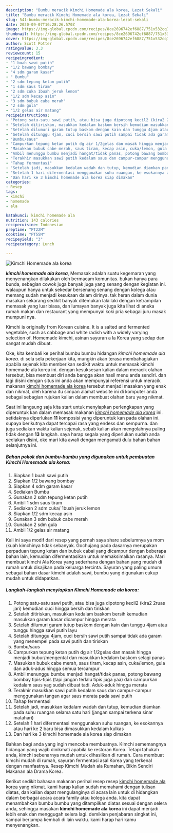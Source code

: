 ```yaml
---
description: "Bumbu meracik Kimchi Homemade ala korea, Lezat Sekali"
title: "Bumbu meracik Kimchi Homemade ala korea, Lezat Sekali"
slug: 541-bumbu-meracik-kimchi-homemade-ala-korea-lezat-sekali
date: 2020-09-07T16:28:26.570Z
image: https://img-global.cpcdn.com/recipes/8ce2696742ef6887/751x532cq70/kimchi-homemade-ala-korea-foto-resep-utama.jpg
thumbnail: https://img-global.cpcdn.com/recipes/8ce2696742ef6887/751x532cq70/kimchi-homemade-ala-korea-foto-resep-utama.jpg
cover: https://img-global.cpcdn.com/recipes/8ce2696742ef6887/751x532cq70/kimchi-homemade-ala-korea-foto-resep-utama.jpg
author: Scott Potter
ratingvalue: 3.3
reviewcount: 15
recipeingredient:
- "1 buah sawi putih"
- "1/2 bawang bombay"
- "4 sdm garam kasar"
- " Bumbu"
- "2 sdm tepung ketan putih"
- "1 sdm saus tiram"
- "2 sdm cuka 1buah jeruk lemon"
- "1/2 sdm kecap asin"
- "3 sdm bubuk cabe merah"
- "2 sdm gula"
- "1/2 gelas air matang"
recipeinstructions:
- "Potong satu-satu sawi putih, atau bisa juga dipotong kecil2 (kira2 2ruas jari) kemudian cuci hingga bersih dan tiriskan"
- "Setelah ditiriskan, masukkan kedalam baskom bersih kemudian masukkan garam kasar dicampur hingga merata"
- "Setelah dilumuri garam tutup baskom dengan kain dan tunggu 4jam atau tunggu hingga sawi putih layu"
- "Setelah ditunggu 4jam, cuci bersih sawi putih sampai tidak ada garam yang menempel pada sawi putih dan tiriskan"
- "Bumbu/saus"
- "Campurkan tepung ketan putih dg air 1/2gelas dan masak hingga menjadi bubur/mengental dan masukkan kedalam baskom selagi panas"
- "Masukkan bubuk cabe merah, saus tiram, kecap asin, cuka/lemon, gula dan aduk-adus hingga semua tercampur"
- "Ambil menunggu bumbu menjadi hangat/tidak panas, potong bawang bombay tipis-tipis (tapi jangan terlalu tipis juga yaa) dan campurkan kedalam saus yag sudah dibuat tadi. Aduk-aduk hingga merata"
- "Terakhir masukkan sawi putih kedalam saus dan campur-campur menggunakan tangan agar saus merata pada sawi putih"
- "Tahap fermentasi"
- "Setelah jadi, masukkan kedalam wadah dan tutup, kemudian diamkan pada suhu ruangan selama satu hari (jangan sampai terkena sinar matahari)"
- "Setelah 1 hari difermentasi menggunakan suhu ruangan, ke esokannya atau hari ke 2 baru bisa dimasukkan kedalam kulkas"
- "Dan hari ke 3 kimchi homemade ala korea siap dimakan"
categories:
- Resep
tags:
- kimchi
- homemade
- ala

katakunci: kimchi homemade ala 
nutrition: 143 calories
recipecuisine: Indonesian
preptime: "PT22M"
cooktime: "PT55M"
recipeyield: "3"
recipecategory: Lunch

---
```



![Kimchi Homemade ala korea](https://img-global.cpcdn.com/recipes/8ce2696742ef6887/751x532cq70/kimchi-homemade-ala-korea-foto-resep-utama.jpg)

<b><i>kimchi homemade ala korea</i></b>, Memasak adalah suatu kegemaran yang menyenangkan dilakukan oleh bermacam komunitas. bukan hanya para bunda, sebagian cowok juga banyak juga yang senang dengan kegiatan ini. walaupun hanya untuk sekedar bersenang senang dengan kolega atau memang sudah menjadi kesukaan dalam dirinya. tak heran dalam dunia masakan sekarang sedikit banyak ditemukan laki laki dengan ketrampilan memasak yang luar biasa, dan lumayan banyak juga kita lihat di aneka rumah makan dan restaurant yang mempunyai koki pria sebagai juru masak mumpuni nya.

Kimchi is originally from Korean cuisine. It is a salted and fermented vegetable, such as cabbage and white radish with a widely varying selection of. Homemade kimchi, asinan sayuran a la Korea yang sedap dan sangat mudah dibuat.

Oke, kita kembali ke perihal bumbu bumbu hidangan <i>kimchi homemade ala korea</i>. di sela sela pekerjaan kita, mungkin akan terasa membahagiakan apabila sejenak kita memberikan sedikit waktu untuk memasak kimchi homemade ala korea ini. dengan kesuksesan kalian dalam meracik olahan tersebut, bisa membuat diri anda bangga akan hasil menu anda sendiri. dan lagi disini dengan situs ini anda akan mempunyai referensi untuk meracik makanan <u>kimchi homemade ala korea</u> tersebut menjadi masakan yang enak dan nikmat, oleh karena itu simpan alamat website ini di komputer anda sebagai sebagian rujukan kalian dalam membuat olahan baru yang nikmat.


Saat ini langsung saja kita start untuk menyiapkan perlengkapan yang diperuntuk kan dalam memasak makanan <u><i>kimchi homemade ala korea</i></u> ini. setidaknya diperlukan <b>11</b> komposisi yang diperuntuk kan pada olahan ini. supaya berikutnya dapat tercapai rasa yang endess dan sempurna. dan juga sediakan waktu kalian sejenak, sebab kalian akan mengolahnya paling tidak dengan <b>13</b> langkah. saya harap segala yang diperlukan sudah anda sediakan disini, oke mari kita awali dengan mengamati dulu bahan bahan selanjutnya ini.

<!--inarticleads1-->

##### Bahan pokok dan bumbu-bumbu yang digunakan untuk pembuatan Kimchi Homemade ala korea:

1. Siapkan 1 buah sawi putih
1. Siapkan 1/2 bawang bombay
1. Siapkan 4 sdm garam kasar
1. Sediakan  Bumbu
1. Gunakan 2 sdm tepung ketan putih
1. Ambil 1 sdm saus tiram
1. Sediakan 2 sdm cuka/ 1buah jeruk lemon
1. Siapkan 1/2 sdm kecap asin
1. Gunakan 3 sdm bubuk cabe merah
1. Gunakan 2 sdm gula
1. Ambil 1/2 gelas air matang


Kali ini saya modif dari resep yang pernah saya share sebelumnya ya mom (kuah kimchinya tidak sebanyak. Gochujang pada dasarnya merupakan perpaduan tepung ketan dan bubuk cabai yang dicampur dengan beberapa bahan lain, kemudian difermentasikan untuk memaksimalkan rasanya. Mari membuat kimchi Ala Korea yang sederhana dengan bahan yang mudah di rumah untuk disajikan pada keluarga tercinta. Sayuran yang paling umum sebagai bahan dasar kimchi adalah sawi, bumbu yang digunakan cukup mudah untuk didapatkan. 

<!--inarticleads2-->

##### Langkah-langkah menyiapkan Kimchi Homemade ala korea:

1. Potong satu-satu sawi putih, atau bisa juga dipotong kecil2 (kira2 2ruas jari) kemudian cuci hingga bersih dan tiriskan
1. Setelah ditiriskan, masukkan kedalam baskom bersih kemudian masukkan garam kasar dicampur hingga merata
1. Setelah dilumuri garam tutup baskom dengan kain dan tunggu 4jam atau tunggu hingga sawi putih layu
1. Setelah ditunggu 4jam, cuci bersih sawi putih sampai tidak ada garam yang menempel pada sawi putih dan tiriskan
1. Bumbu/saus
1. Campurkan tepung ketan putih dg air 1/2gelas dan masak hingga menjadi bubur/mengental dan masukkan kedalam baskom selagi panas
1. Masukkan bubuk cabe merah, saus tiram, kecap asin, cuka/lemon, gula dan aduk-adus hingga semua tercampur
1. Ambil menunggu bumbu menjadi hangat/tidak panas, potong bawang bombay tipis-tipis (tapi jangan terlalu tipis juga yaa) dan campurkan kedalam saus yag sudah dibuat tadi. Aduk-aduk hingga merata
1. Terakhir masukkan sawi putih kedalam saus dan campur-campur menggunakan tangan agar saus merata pada sawi putih
1. Tahap fermentasi
1. Setelah jadi, masukkan kedalam wadah dan tutup, kemudian diamkan pada suhu ruangan selama satu hari (jangan sampai terkena sinar matahari)
1. Setelah 1 hari difermentasi menggunakan suhu ruangan, ke esokannya atau hari ke 2 baru bisa dimasukkan kedalam kulkas
1. Dan hari ke 3 kimchi homemade ala korea siap dimakan


Bahkan bagi anda yang ingin mencoba membuatnya. Kimchi sememangnya hidangan yang wajib dinikmati apabila ke restoran Korea. Tetapi tahukah anda, kimchi sebenarnya mudah untuk dihasilkan di rumah. Cara membuat kimchi mudah di rumah, sayuran fermentasi asal Korea yang terkenal dengan manfaatnya. Resep Kimchi Mudah ala Rumahan, Bikin Sendiri Makanan ala Drama Korea. 

Berikut sedikit bahasan makanan perihal resep resep <u>kimchi homemade ala korea</u> yang nikmat. kami harap kalian sudah memahami dengan tulisan diatas, dan kalian dapat mengulanginya di acara lain untuk di hidangkan dalam berbagai acara acara family atau kolega anda. kita dapat menambahkan bumbu bumbu yang ditampilkan diatas sesuai dengan selera anda, sehingga masakan <b>kimchi homemade ala korea</b> ini dapat menjadi lebih enak dan menggugah selera lagi. demikian penjabaran singkat ini, sampai berjumpa kembali di lain waktu. kami harap hari kamu menyenangkan.
